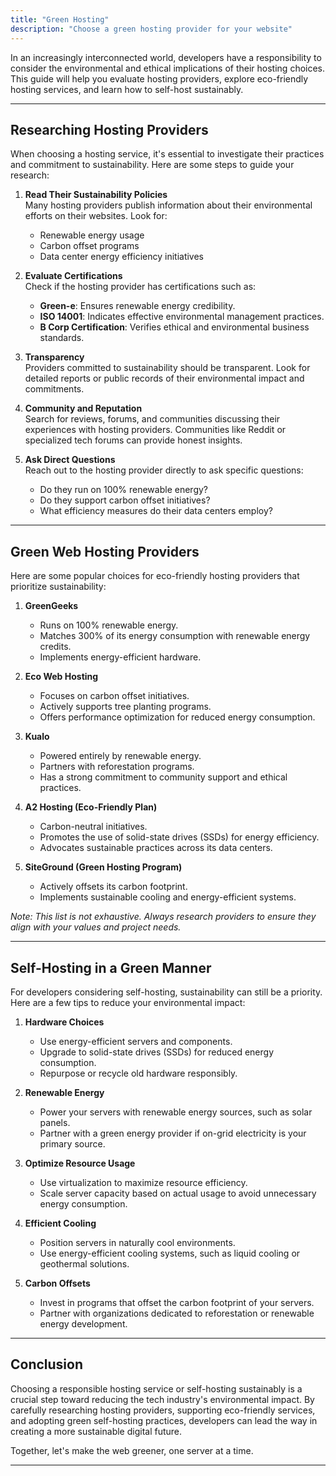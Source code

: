 ```yaml
---
title: "Green Hosting"
description: "Choose a green hosting provider for your website"
---
```


In an increasingly interconnected world, developers have a responsibility to consider the environmental and ethical implications of their hosting choices. This guide will help you evaluate hosting providers, explore eco-friendly hosting services, and learn how to self-host sustainably.

---

## Researching Hosting Providers

When choosing a hosting service, it's essential to investigate their practices and commitment to sustainability. Here are some steps to guide your research:

1. **Read Their Sustainability Policies**  
   Many hosting providers publish information about their environmental efforts on their websites. Look for:
   - Renewable energy usage
   - Carbon offset programs
   - Data center energy efficiency initiatives

2. **Evaluate Certifications**  
   Check if the hosting provider has certifications such as:
   - **Green-e**: Ensures renewable energy credibility.
   - **ISO 14001**: Indicates effective environmental management practices.
   - **B Corp Certification**: Verifies ethical and environmental business standards.

3. **Transparency**  
   Providers committed to sustainability should be transparent. Look for detailed reports or public records of their environmental impact and commitments.

4. **Community and Reputation**  
   Search for reviews, forums, and communities discussing their experiences with hosting providers. Communities like Reddit or specialized tech forums can provide honest insights.

5. **Ask Direct Questions**  
   Reach out to the hosting provider directly to ask specific questions:
   - Do they run on 100% renewable energy?
   - Do they support carbon offset initiatives?
   - What efficiency measures do their data centers employ?

---

## Green Web Hosting Providers

Here are some popular choices for eco-friendly hosting providers that prioritize sustainability:

1. **GreenGeeks**  
   - Runs on 100% renewable energy.
   - Matches 300% of its energy consumption with renewable energy credits.
   - Implements energy-efficient hardware.

2. **Eco Web Hosting**  
   - Focuses on carbon offset initiatives.
   - Actively supports tree planting programs.
   - Offers performance optimization for reduced energy consumption.

3. **Kualo**  
   - Powered entirely by renewable energy.
   - Partners with reforestation programs.
   - Has a strong commitment to community support and ethical practices.

4. **A2 Hosting (Eco-Friendly Plan)**  
   - Carbon-neutral initiatives.
   - Promotes the use of solid-state drives (SSDs) for energy efficiency.
   - Advocates sustainable practices across its data centers.

5. **SiteGround (Green Hosting Program)**  
   - Actively offsets its carbon footprint.
   - Implements sustainable cooling and energy-efficient systems.

*Note: This list is not exhaustive. Always research providers to ensure they align with your values and project needs.*

---

## Self-Hosting in a Green Manner

For developers considering self-hosting, sustainability can still be a priority. Here are a few tips to reduce your environmental impact:

1. **Hardware Choices**  
   - Use energy-efficient servers and components.
   - Upgrade to solid-state drives (SSDs) for reduced energy consumption.
   - Repurpose or recycle old hardware responsibly.

2. **Renewable Energy**  
   - Power your servers with renewable energy sources, such as solar panels.
   - Partner with a green energy provider if on-grid electricity is your primary source.

3. **Optimize Resource Usage**  
   - Use virtualization to maximize resource efficiency.
   - Scale server capacity based on actual usage to avoid unnecessary energy consumption.

4. **Efficient Cooling**  
   - Position servers in naturally cool environments.
   - Use energy-efficient cooling systems, such as liquid cooling or geothermal solutions.

5. **Carbon Offsets**  
   - Invest in programs that offset the carbon footprint of your servers.
   - Partner with organizations dedicated to reforestation or renewable energy development.

---

## Conclusion

Choosing a responsible hosting service or self-hosting sustainably is a crucial step toward reducing the tech industry's environmental impact. By carefully researching hosting providers, supporting eco-friendly services, and adopting green self-hosting practices, developers can lead the way in creating a more sustainable digital future.

Together, let's make the web greener, one server at a time.

---
